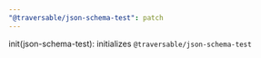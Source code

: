 ```yaml
---
"@traversable/json-schema-test": patch
---
```


init(json-schema-test): initializes `@traversable/json-schema-test`
